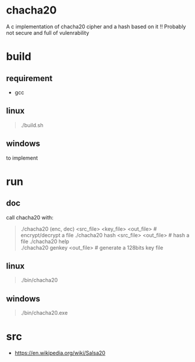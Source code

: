 # chacha20
A c implementation of chacha20 cipher and a hash based on it
!! Probably not secure and full of vulenrability

# build
## requirement
* gcc

## linux
> ./build.sh

## windows
to implement

# run
## doc
call chacha20 with:
 > ./chacha20 (enc, dec) <src_file> <key_file> <out_file>  # encrypt/decrypt a file
 > ./chacha20 hash <src_file> <out_file> # hash a file
 > ./chacha20 help                          
 > ./chacha20 genkey <out_file> # generate a 128bits key file

## linux
> ./bin/chacha20

## windows
> ./bin/chacha20.exe

# src
- https://en.wikipedia.org/wiki/Salsa20


